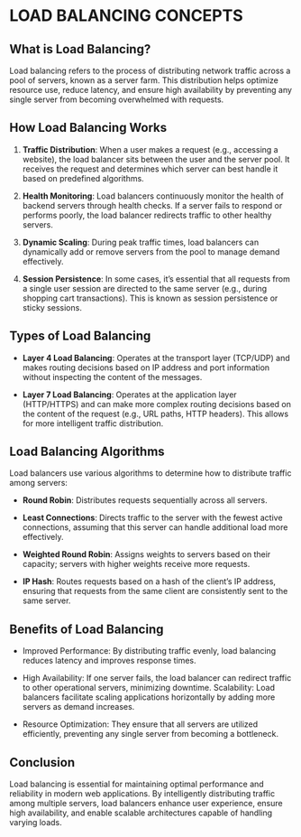 
# LOAD BALANCING CONCEPTS

## What is Load Balancing?

Load balancing refers to the process of distributing network traffic across a pool of servers, known as a server farm. This distribution helps optimize resource use, reduce latency, and ensure high availability by preventing any single server from becoming overwhelmed with requests.

## How Load Balancing Works
1. **Traffic Distribution**:
When a user makes a request (e.g., accessing a website), the load balancer sits between the user and the server pool. It receives the request and determines which server can best handle it based on predefined algorithms.

2. **Health Monitoring**:
Load balancers continuously monitor the health of backend servers through health checks. If a server fails to respond or performs poorly, the load balancer redirects traffic to other healthy servers.

3. **Dynamic Scaling**:
During peak traffic times, load balancers can dynamically add or remove servers from the pool to manage demand effectively.

4. **Session Persistence**:
In some cases, it’s essential that all requests from a single user session are directed to the same server (e.g., during shopping cart transactions). This is known as session persistence or sticky sessions.


## Types of Load Balancing
- **Layer 4 Load Balancing**:
Operates at the transport layer (TCP/UDP) and makes routing decisions based on IP address and port information without inspecting the content of the messages.

- **Layer 7 Load Balancing**:
Operates at the application layer (HTTP/HTTPS) and can make more complex routing decisions based on the content of the request (e.g., URL paths, HTTP headers). This allows for more intelligent traffic distribution.


## Load Balancing Algorithms
Load balancers use various algorithms to determine how to distribute traffic among servers:

- **Round Robin**: Distributes requests sequentially across all servers.

- **Least Connections**: Directs traffic to the server with the fewest active connections, assuming that this server can handle additional load more effectively.

- **Weighted Round Robin**: Assigns weights to servers based on their capacity; servers with higher weights receive more requests.

- **IP Hash**: Routes requests based on a hash of the client’s IP address, ensuring that requests from the same client are consistently sent to the same server.


## Benefits of Load Balancing
- Improved Performance: By distributing traffic evenly, load balancing reduces latency and improves response times.

- High Availability: If one server fails, the load balancer can redirect traffic to other operational servers, minimizing downtime.
Scalability: Load balancers facilitate scaling applications horizontally by adding more servers as demand increases.

- Resource Optimization: They ensure that all servers are utilized efficiently, preventing any single server from becoming a bottleneck.

## Conclusion
Load balancing is essential for maintaining optimal performance and reliability in modern web applications. By intelligently distributing traffic among multiple servers, load balancers enhance user experience, ensure high availability, and enable scalable architectures capable of handling varying loads.